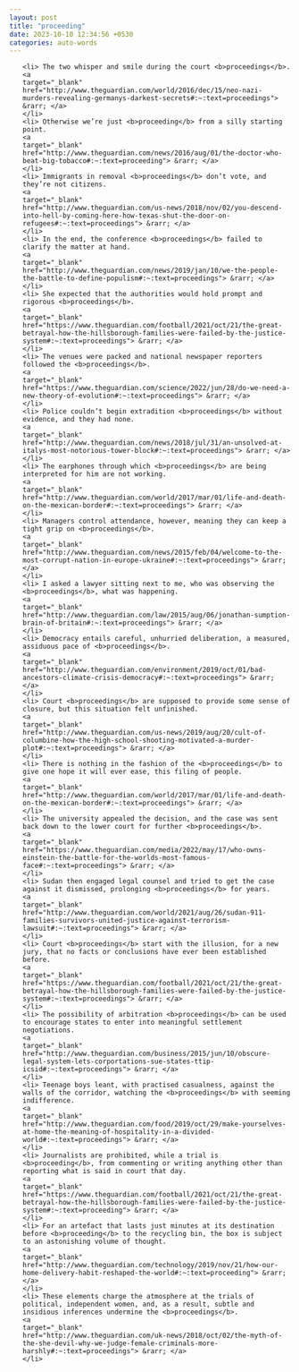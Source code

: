 ```yaml
---
layout: post
title: "proceeding"
date: 2023-10-10 12:34:56 +0530
categories: auto-words
---
```

<ol>

    <li> The two whisper and smile during the court <b>proceedings</b>.
    <a 
    target="_blank" 
    href="http://www.theguardian.com/world/2016/dec/15/neo-nazi-murders-revealing-germanys-darkest-secrets#:~:text=proceedings"> &rarr; </a>
    </li>
    <li> Otherwise we’re just <b>proceeding</b> from a silly starting point.
    <a 
    target="_blank" 
    href="http://www.theguardian.com/news/2016/aug/01/the-doctor-who-beat-big-tobacco#:~:text=proceeding"> &rarr; </a>
    </li>
    <li> Immigrants in removal <b>proceedings</b> don’t vote, and they’re not citizens.
    <a 
    target="_blank" 
    href="http://www.theguardian.com/us-news/2018/nov/02/you-descend-into-hell-by-coming-here-how-texas-shut-the-door-on-refugees#:~:text=proceedings"> &rarr; </a>
    </li>
    <li> In the end, the conference <b>proceedings</b> failed to clarify the matter at hand.
    <a 
    target="_blank" 
    href="http://www.theguardian.com/news/2019/jan/10/we-the-people-the-battle-to-define-populism#:~:text=proceedings"> &rarr; </a>
    </li>
    <li> She expected that the authorities would hold prompt and rigorous <b>proceedings</b>.
    <a 
    target="_blank" 
    href="https://www.theguardian.com/football/2021/oct/21/the-great-betrayal-how-the-hillsborough-families-were-failed-by-the-justice-system#:~:text=proceedings"> &rarr; </a>
    </li>
    <li> The venues were packed and national newspaper reporters followed the <b>proceedings</b>.
    <a 
    target="_blank" 
    href="https://www.theguardian.com/science/2022/jun/28/do-we-need-a-new-theory-of-evolution#:~:text=proceedings"> &rarr; </a>
    </li>
    <li> Police couldn’t begin extradition <b>proceedings</b> without evidence, and they had none.
    <a 
    target="_blank" 
    href="http://www.theguardian.com/news/2018/jul/31/an-unsolved-at-italys-most-notorious-tower-block#:~:text=proceedings"> &rarr; </a>
    </li>
    <li> The earphones through which <b>proceedings</b> are being interpreted for him are not working.
    <a 
    target="_blank" 
    href="http://www.theguardian.com/world/2017/mar/01/life-and-death-on-the-mexican-border#:~:text=proceedings"> &rarr; </a>
    </li>
    <li> Managers control attendance, however, meaning they can keep a tight grip on <b>proceedings</b>.
    <a 
    target="_blank" 
    href="http://www.theguardian.com/news/2015/feb/04/welcome-to-the-most-corrupt-nation-in-europe-ukraine#:~:text=proceedings"> &rarr; </a>
    </li>
    <li> I asked a lawyer sitting next to me, who was observing the <b>proceedings</b>, what was happening.
    <a 
    target="_blank" 
    href="http://www.theguardian.com/law/2015/aug/06/jonathan-sumption-brain-of-britain#:~:text=proceedings"> &rarr; </a>
    </li>
    <li> Democracy entails careful, unhurried deliberation, a measured, assiduous pace of <b>proceedings</b>.
    <a 
    target="_blank" 
    href="http://www.theguardian.com/environment/2019/oct/01/bad-ancestors-climate-crisis-democracy#:~:text=proceedings"> &rarr; </a>
    </li>
    <li> Court <b>proceedings</b> are supposed to provide some sense of closure, but this situation felt unfinished.
    <a 
    target="_blank" 
    href="http://www.theguardian.com/us-news/2019/aug/20/cult-of-columbine-how-the-high-school-shooting-motivated-a-murder-plot#:~:text=proceedings"> &rarr; </a>
    </li>
    <li> There is nothing in the fashion of the <b>proceedings</b> to give one hope it will ever ease, this filing of people.
    <a 
    target="_blank" 
    href="http://www.theguardian.com/world/2017/mar/01/life-and-death-on-the-mexican-border#:~:text=proceedings"> &rarr; </a>
    </li>
    <li> The university appealed the decision, and the case was sent back down to the lower court for further <b>proceedings</b>.
    <a 
    target="_blank" 
    href="https://www.theguardian.com/media/2022/may/17/who-owns-einstein-the-battle-for-the-worlds-most-famous-face#:~:text=proceedings"> &rarr; </a>
    </li>
    <li> Sudan then engaged legal counsel and tried to get the case against it dismissed, prolonging <b>proceedings</b> for years.
    <a 
    target="_blank" 
    href="http://www.theguardian.com/world/2021/aug/26/sudan-911-families-survivors-united-justice-against-terrorism-lawsuit#:~:text=proceedings"> &rarr; </a>
    </li>
    <li> Court <b>proceedings</b> start with the illusion, for a new jury, that no facts or conclusions have ever been established before.
    <a 
    target="_blank" 
    href="https://www.theguardian.com/football/2021/oct/21/the-great-betrayal-how-the-hillsborough-families-were-failed-by-the-justice-system#:~:text=proceedings"> &rarr; </a>
    </li>
    <li> The possibility of arbitration <b>proceedings</b> can be used to encourage states to enter into meaningful settlement negotiations.
    <a 
    target="_blank" 
    href="http://www.theguardian.com/business/2015/jun/10/obscure-legal-system-lets-corportations-sue-states-ttip-icsid#:~:text=proceedings"> &rarr; </a>
    </li>
    <li> Teenage boys leant, with practised casualness, against the walls of the corridor, watching the <b>proceedings</b> with seeming indifference.
    <a 
    target="_blank" 
    href="http://www.theguardian.com/food/2019/oct/29/make-yourselves-at-home-the-meaning-of-hospitality-in-a-divided-world#:~:text=proceedings"> &rarr; </a>
    </li>
    <li> Journalists are prohibited, while a trial is <b>proceeding</b>, from commenting or writing anything other than reporting what is said in court that day.
    <a 
    target="_blank" 
    href="https://www.theguardian.com/football/2021/oct/21/the-great-betrayal-how-the-hillsborough-families-were-failed-by-the-justice-system#:~:text=proceeding"> &rarr; </a>
    </li>
    <li> For an artefact that lasts just minutes at its destination before <b>proceeding</b> to the recycling bin, the box is subject to an astonishing volume of thought.
    <a 
    target="_blank" 
    href="http://www.theguardian.com/technology/2019/nov/21/how-our-home-delivery-habit-reshaped-the-world#:~:text=proceeding"> &rarr; </a>
    </li>
    <li> These elements charge the atmosphere at the trials of political, independent women, and, as a result, subtle and insidious inferences undermine the <b>proceedings</b>.
    <a 
    target="_blank" 
    href="http://www.theguardian.com/uk-news/2018/oct/02/the-myth-of-the-she-devil-why-we-judge-female-criminals-more-harshly#:~:text=proceedings"> &rarr; </a>
    </li>